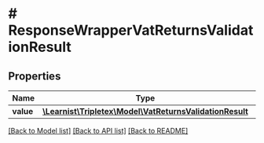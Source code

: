 # # ResponseWrapperVatReturnsValidationResult

## Properties

Name | Type | Description | Notes
------------ | ------------- | ------------- | -------------
**value** | [**\Learnist\Tripletex\Model\VatReturnsValidationResult**](VatReturnsValidationResult.md) |  | [optional]

[[Back to Model list]](../../README.md#models) [[Back to API list]](../../README.md#endpoints) [[Back to README]](../../README.md)
